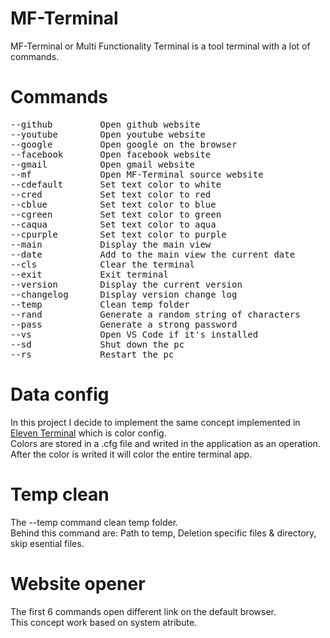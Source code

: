 # MF-Terminal
MF-Terminal or Multi Functionality Terminal is a tool terminal with a lot of commands.

# Commands
<pre>
--github         Open github website
--youtube        Open youtube website
--google         Open google on the browser
--facebook       Open facebook website
--gmail          Open gmail website
--mf             Open MF-Terminal source website
--cdefault       Set text color to white
--cred           Set text color to red
--cblue          Set text color to blue
--cgreen         Set text color to green
--caqua          Set text color to aqua
--cpurple        Set text color to purple
--main           Display the main view
--date           Add to the main view the current date
--cls            Clear the terminal
--exit           Exit terminal
--version        Display the current version
--changelog      Display version change log
--temp           Clean temp folder
--rand           Generate a random string of characters
--pass           Generate a strong password
--vs             Open VS Code if it's installed
--sd             Shut down the pc
--rs             Restart the pc
</pre>
# Data config

In this project I decide to implement the same concept implemented in [Eleven Terminal](https://github.com/HojdaAdelin/Eleven-Terminal) which is color config.\
Colors are stored in a .cfg file and writed in the application as an operation.\
After the color is writed it will color the entire terminal app.

# Temp clean

The --temp command clean temp folder.\
Behind this command are: Path to temp, Deletion specific files & directory, skip esential files.

# Website opener

The first 6 commands open different link on the default browser.\
This concept work based on system atribute.
